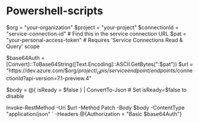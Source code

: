 # Powershell-scripts
$org = "your-organization"
$project = "your-project"
$connectionId = "service-connection-id" # Find this in the service connection URL
$pat = "your-personal-access-token" # Requires 'Service Connections Read & Query' scope

$base64Auth = [Convert]::ToBase64String([Text.Encoding]::ASCII.GetBytes(":$pat"))
$url = "https://dev.azure.com/$org/$project/_apis/serviceendpoint/endpoints/$connectionId?api-version=7.1-preview.4"

$body = @{ isReady = $false } | ConvertTo-Json # Set isReady=$false to disable

Invoke-RestMethod -Uri $url -Method Patch -Body $body -ContentType "application/json" `
-Headers @{Authorization = "Basic $base64Auth"}
